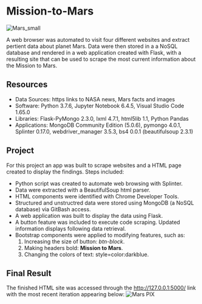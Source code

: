 # Mission-to-Mars
![Mars_small](https://user-images.githubusercontent.com/30667001/154660422-28e46291-e34a-4ee6-908f-19b5fdd24ab6.png)

A web browser was automated to visit four different websites and extract pertient data about planet Mars. Data were then stored in a a NoSQL database and rendered in a web application created with Flask, with a resulting site that can be used to scrape the most current information about the Mission to Mars.

## Resources
- Data Sources: https links to NASA news, Mars facts and images
- Software: Python 3.7.6, Jupyter Notebook 6.4.5, Visual Studio Code 1.65.0
- Libraries: Flask-PyMongo 2.3.0, lxml 4.7.1, html5lib 1.1, Python Pandas
- Applications: MongoDB Community Edition (5.0.6), pymongo 4.0.1, Splinter 0.17.0, webdriver_manager 3.5.3, bs4 0.0.1 (beautifulsoup 2.3.1)

## Project
For this project an app was built to scrape websites and a HTML page created to display the findings. Steps included:
* Python script was created to automate web browsing with Splinter.
* Data were extracted with a BeautifulSoup html parser.
* HTML components were identified with Chrome Developer Tools.
* Structured and unstructred data were stored using MongoDB (a NoSQL database) via GitBash access.
* A web application was built to display the data using Flask.
* A button feature was included to execute code scraping. Updated information displays following data retrieval.
* Bootstrap components were applied to modifying features, such as:
  1. Increasing the size of button: *btn-block*.
  2. Making headers bold: <strong>Mission to Mars</strong>.
  3. Changing the colors of text: style=color:darkblue.

## Final Result
The finished HTML site was accessed through the http://127.0.0.1:5000/ link with the most recent iteration appearing below:
![Mars PIX](https://user-images.githubusercontent.com/30667001/156939207-54be66c7-d8a2-4bfc-8d58-3369c18edd06.png)
